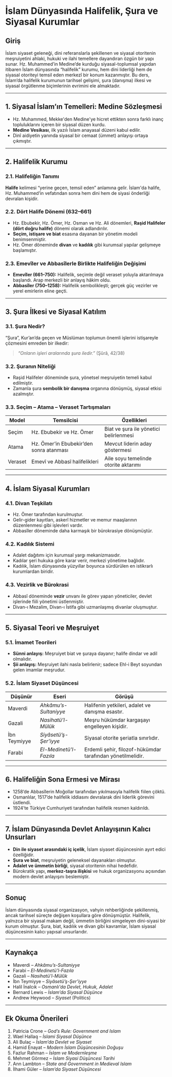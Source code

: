 # İslam Dünyasında Halifelik, Şura ve Siyasal Kurumlar

## Giriş

İslam siyaset geleneği, dini referanslarla şekillenen ve siyasal otoritenin meşruiyetini ahlaki, hukuki ve ilahi temellere dayandıran özgün bir yapı sunar. Hz. Muhammed’in Medine’de kurduğu siyasal-toplumsal yapıdan itibaren İslam dünyasında “halifelik” kurumu, hem dini liderliği hem de siyasal otoriteyi temsil eden merkezî bir konum kazanmıştır. Bu ders, İslam’da halifelik kurumunun tarihsel gelişimi, şura (danışma) ilkesi ve siyasal örgütlenme biçimlerinin evrimini ele almaktadır.

---

## 1. Siyasal İslam’ın Temelleri: Medine Sözleşmesi

- Hz. Muhammed, Mekke'den Medine'ye hicret ettikten sonra farklı inanç topluluklarını içeren bir siyasal düzen kurdu.
- **Medine Vesikası**, ilk yazılı İslam anayasal düzeni kabul edilir.
- Dinî aidiyetin yanında siyasal bir cemaat (ümmet) anlayışı ortaya çıkmıştır.

---

## 2. Halifelik Kurumu

### 2.1. Halifeliğin Tanımı

**Halife** kelimesi “yerine geçen, temsil eden” anlamına gelir. İslam'da halife, Hz. Muhammed’in vefatından sonra hem dini hem de siyasi önderliği devralan kişidir.

### 2.2. Dört Halife Dönemi (632–661)

- Hz. Ebubekir, Hz. Ömer, Hz. Osman ve Hz. Ali dönemleri, **Raşid Halifeler (dört doğru halife)** dönemi olarak adlandırılır.
- **Seçim, istişare ve biat** esasına dayanan bir yönetim modeli benimsenmiştir.
- Hz. Ömer döneminde **divan** ve **kadılık** gibi kurumsal yapılar gelişmeye başlamıştır.

### 2.3. Emevîler ve Abbasîlerle Birlikte Halifeliğin Değişimi

- **Emevîler (661–750):** Halifelik, seçimle değil veraset yoluyla aktarılmaya başlandı. Arap merkezli bir anlayış hâkim oldu.
- **Abbasîler (750–1258):** Halifelik sembolikleşti; gerçek güç vezirler ve yerel emirlerin eline geçti.

---

## 3. Şura İlkesi ve Siyasal Katılım

### 3.1. Şura Nedir?

“Şura”, Kur’an’da geçen ve Müslüman toplumun önemli işlerini istişareyle çözmesini emreden bir ilkedir:

> _“Onların işleri aralarında şura iledir.”_ (Şûrâ, 42/38)

### 3.2. Şuranın Niteliği

- Raşid Halifeler döneminde şura, yönetsel meşruiyetin temeli kabul edilmiştir.
- Zamanla şura **sembolik bir danışma** organına dönüşmüş, siyasal etkisi azalmıştır.

### 3.3. Seçim – Atama – Veraset Tartışmaları

| Model   | Temsilcisi                              | Özellikleri                            |
| ------- | --------------------------------------- | -------------------------------------- |
| Seçim   | Hz. Ebubekir ve Hz. Ömer                | Biat ve şura ile yönetici belirlenmesi |
| Atama   | Hz. Ömer’in Ebubekir’den sonra atanması | Mevcut liderin aday göstermesi         |
| Veraset | Emevî ve Abbasî halifelikleri           | Aile soyu temelinde otorite aktarımı   |

---

## 4. İslam Siyasal Kurumları

### 4.1. Divan Teşkilatı

- Hz. Ömer tarafından kurulmuştur.
- Gelir-gider kayıtları, askerî hizmetler ve memur maaşlarının düzenlenmesi gibi işlevleri vardır.
- Abbasîler döneminde daha karmaşık bir bürokrasiye dönüşmüştür.

### 4.2. Kadılık Sistemi

- Adalet dağıtımı için kurumsal yargı mekanizmasıdır.
- Kadılar şeri hukuka göre karar verir, merkezi yönetime bağlıdır.
- Kadılık, İslam dünyasında yüzyıllar boyunca sürdürülen en istikrarlı kurumlardan biridir.

### 4.3. Vezirlik ve Bürokrasi

- Abbasî döneminde **vezir** unvanı ile görev yapan yöneticiler, devlet işlerinde fiili yönetimi üstlenmiştir.
- Divan-ı Mezalim, Divan-ı İstifa gibi uzmanlaşmış divanlar oluşmuştur.

---

## 5. Siyasal Teori ve Meşruiyet

### 5.1. İmamet Teorileri

- **Sünni anlayış:** Meşruiyet biat ve şuraya dayanır; halife dindar ve adil olmalıdır.
- **Şii anlayış:** Meşruiyet ilahi nasla belirlenir; sadece Ehl-i Beyt soyundan gelen imamlar meşrudur.

### 5.2. İslam Siyaset Düşüncesi

| Düşünür      | Eseri                  | Görüşü                                                     |
| ------------ | ---------------------- | ---------------------------------------------------------- |
| Maverdi      | _Ahkâmu’s-Sultaniyye_  | Halifenin yetkileri, adalet ve danışma esastır.            |
| Gazali       | _Nasihatü’l-Mülûk_     | Meşru hükümdar kargaşayı engelleyen kişidir.               |
| İbn Teymiyye | _Siyâsetü’ş-Şer’iyye_  | Siyasal otorite şeriatla sınırlıdır.                       |
| Farabi       | _El-Medinetü’l-Fazıla_ | Erdemli şehir, filozof-hükümdar tarafından yönetilmelidir. |

---

## 6. Halifeliğin Sona Ermesi ve Mirası

- 1258’de Abbasîlerin Moğollar tarafından yıkılmasıyla halifelik fiilen çöktü.
- Osmanlılar, 1517’de halifelik iddiasını devralarak dini liderlik görevini üstlendi.
- 1924’te Türkiye Cumhuriyeti tarafından halifelik resmen kaldırıldı.

---

## 7. İslam Dünyasında Devlet Anlayışının Kalıcı Unsurları

- **Din ile siyaset arasındaki iç içelik**, İslam siyaset düşüncesinin ayırt edici özelliğidir.
- **Şura ve biat**, meşruiyetin geleneksel dayanakları olmuştur.
- **Adalet ve ümmetin birliği**, siyasal otoritenin nihai hedefidir.
- Bürokratik yapı, **merkez-taşra ilişkisi** ve hukuk organizasyonu açısından modern devlet anlayışını beslemiştir.

---

## Sonuç

İslam dünyasında siyasal organizasyon, vahyin rehberliğinde şekillenmiş, ancak tarihsel süreçte değişen koşullara göre dönüşmüştür. Halifelik, yalnızca bir siyasal makam değil, ümmetin birliğini simgeleyen dini-siyasi bir kurum olmuştur. Şura, biat, kadılık ve divan gibi kavramlar, İslam siyasal düşüncesinin kalıcı yapısal unsurlarıdır.

---

## Kaynakça

- Maverdi – _Ahkâmu’s-Sultaniyye_
- Farabi – _El-Medinetü’l-Fazıla_
- Gazali – _Nasihatü’l-Mülûk_
- İbn Teymiyye – _Siyâsetü’ş-Şer’iyye_
- Halil İnalcık – _Osmanlı'da Devlet, Hukuk, Adalet_
- Bernard Lewis – _İslam’da Siyasal Düşünce_
- Andrew Heywood – _Siyaset_ (Politics)

---

## Ek Okuma Önerileri

1. Patricia Crone – _God’s Rule: Government and Islam_
2. Wael Hallaq – _İslami Siyasal Düşünce_
3. Ali Bulaç – _İslam’da Devlet ve Siyaset_
4. Hamid Enayat – _Modern İslam Düşüncesinin Doğuşu_
5. Fazlur Rahman – _İslam ve Modernleşme_
6. Mehmet Görmez – _İslam Siyasi Düşüncesi Tarihi_
7. Ann Lambton – _State and Government in Medieval Islam_
8. İlhami Güler – _İslam’da Siyaset Düşüncesi_
